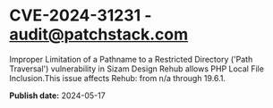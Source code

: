 # CVE-2024-31231 - audit@patchstack.com

Improper Limitation of a Pathname to a Restricted Directory ('Path Traversal') vulnerability in Sizam Design Rehub allows PHP Local File Inclusion.This issue affects Rehub: from n/a through 19.6.1.

**Publish date:** 2024-05-17
